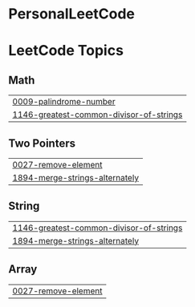 # PersonalLeetCode

<!---LeetCode Topics Start-->
# LeetCode Topics
## Math
|  |
| ------- |
| [0009-palindrome-number](https://github.com/AdityaSidharta/PersonalLeetCode/tree/master/0009-palindrome-number) |
| [1146-greatest-common-divisor-of-strings](https://github.com/AdityaSidharta/PersonalLeetCode/tree/master/1146-greatest-common-divisor-of-strings) |
## Two Pointers
|  |
| ------- |
| [0027-remove-element](https://github.com/AdityaSidharta/PersonalLeetCode/tree/master/0027-remove-element) |
| [1894-merge-strings-alternately](https://github.com/AdityaSidharta/PersonalLeetCode/tree/master/1894-merge-strings-alternately) |
## String
|  |
| ------- |
| [1146-greatest-common-divisor-of-strings](https://github.com/AdityaSidharta/PersonalLeetCode/tree/master/1146-greatest-common-divisor-of-strings) |
| [1894-merge-strings-alternately](https://github.com/AdityaSidharta/PersonalLeetCode/tree/master/1894-merge-strings-alternately) |
## Array
|  |
| ------- |
| [0027-remove-element](https://github.com/AdityaSidharta/PersonalLeetCode/tree/master/0027-remove-element) |
<!---LeetCode Topics End-->